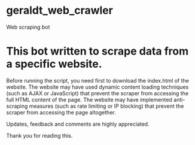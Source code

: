 # geraldt_web_crawler
Web scraping bot

# This bot written to scrape data from a specific website.
Before running the script, you need first to download the index.html of the website.
The website may have used dynamic content loading techniques (such as AJAX or JavaScript) that prevent the scraper from accessing the full HTML content of the page.
The website may have implemented anti-scraping measures (such as rate limiting or IP blocking) that prevent the scraper from accessing the page altogether.

Updates, feedback and comments are highly appreciated.

Thank you for reading this.
